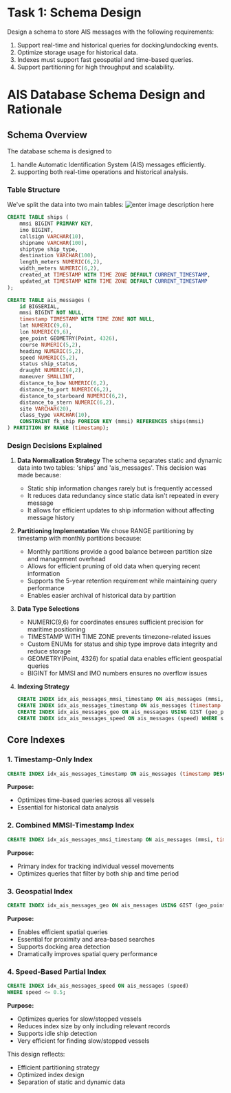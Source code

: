 ﻿# Task 1: Schema Design
Design a schema to store AIS messages with the following requirements:
1.  Support real-time and historical queries for docking/undocking events.
2.  Optimize storage usage for historical data.
3.  Indexes must support fast geospatial and time-based queries.
4.  Support partitioning for high throughput and scalability.
    

# AIS Database Schema Design and Rationale

## Schema Overview

The database schema is designed to 
1. handle Automatic Identification System (AIS) messages efficiently.
2. supporting both real-time operations and historical analysis. 

### Table Structure

We've split the data into two main tables:
![enter image description here](https://gcdnb.pbrd.co/images/OtkXLP8gXw1F.png?o=1)


```sql
CREATE TABLE ships (
    mmsi BIGINT PRIMARY KEY,
    imo BIGINT,
    callsign VARCHAR(10),
    shipname VARCHAR(100),
    shiptype ship_type,
    destination VARCHAR(100),
    length_meters NUMERIC(6,2),
    width_meters NUMERIC(6,2),
    created_at TIMESTAMP WITH TIME ZONE DEFAULT CURRENT_TIMESTAMP,
    updated_at TIMESTAMP WITH TIME ZONE DEFAULT CURRENT_TIMESTAMP
);

CREATE TABLE ais_messages (
    id BIGSERIAL,
    mmsi BIGINT NOT NULL,
    timestamp TIMESTAMP WITH TIME ZONE NOT NULL,
    lat NUMERIC(9,6),
    lon NUMERIC(9,6),
    geo_point GEOMETRY(Point, 4326),
    course NUMERIC(5,2),
    heading NUMERIC(5,2),
    speed NUMERIC(5,2),
    status ship_status,
    draught NUMERIC(4,2),
    maneuver SMALLINT,
    distance_to_bow NUMERIC(6,2),
    distance_to_port NUMERIC(6,2),
    distance_to_starboard NUMERIC(6,2),
    distance_to_stern NUMERIC(6,2),
    site VARCHAR(20),
    class_type VARCHAR(10),
    CONSTRAINT fk_ship FOREIGN KEY (mmsi) REFERENCES ships(mmsi)
) PARTITION BY RANGE (timestamp);
```

### Design Decisions Explained

1. **Data Normalization Strategy**
   The schema separates static and dynamic data into two tables: 'ships' and 'ais_messages'. This decision was made because:
   - Static ship information changes rarely but is frequently accessed
   - It reduces data redundancy since static data isn't repeated in every message
   - It allows for efficient updates to ship information without affecting message history

2. **Partitioning Implementation**
   We chose RANGE partitioning by timestamp with monthly partitions because:
   - Monthly partitions provide a good balance between partition size and management overhead
   - Allows for efficient pruning of old data when querying recent information
   - Supports the 5-year retention requirement while maintaining query performance
   - Enables easier archival of historical data by partition

3. **Data Type Selections**
   - NUMERIC(9,6) for coordinates ensures sufficient precision for maritime positioning
   - TIMESTAMP WITH TIME ZONE prevents timezone-related issues
   - Custom ENUMs for status and ship type improve data integrity and reduce storage
   - GEOMETRY(Point, 4326) for spatial data enables efficient geospatial queries
   - BIGINT for MMSI and IMO numbers ensures no overflow issues

4. **Indexing Strategy**
   ```sql
   CREATE INDEX idx_ais_messages_mmsi_timestamp ON ais_messages (mmsi, timestamp DESC);
   CREATE INDEX idx_ais_messages_timestamp ON ais_messages (timestamp DESC);
   CREATE INDEX idx_ais_messages_geo ON ais_messages USING GIST (geo_point);
   CREATE INDEX idx_ais_messages_speed ON ais_messages (speed) WHERE speed <= 0.5;
   ```

## Core Indexes

### 1. Timestamp-Only Index
```sql
CREATE INDEX idx_ais_messages_timestamp ON ais_messages (timestamp DESC);
```

**Purpose:**
- Optimizes time-based queries across all vessels
- Essential for historical data analysis

### 2. Combined MMSI-Timestamp Index
```sql
CREATE INDEX idx_ais_messages_mmsi_timestamp ON ais_messages (mmsi, timestamp DESC);
```

**Purpose:**
- Primary index for tracking individual vessel movements
- Optimizes queries that filter by both ship and time period

### 3. Geospatial Index
```sql
CREATE INDEX idx_ais_messages_geo ON ais_messages USING GIST (geo_point);
```

**Purpose:**
- Enables efficient spatial queries
- Essential for proximity and area-based searches
- Supports docking area detection
- Dramatically improves spatial query performance

### 4. Speed-Based Partial Index
```sql
CREATE INDEX idx_ais_messages_speed ON ais_messages (speed) 
WHERE speed <= 0.5;
```

**Purpose:**
- Optimizes queries for slow/stopped vessels
- Reduces index size by only including relevant records
- Supports idle ship detection
- Very efficient for finding slow/stopped vessels


This design reflects:
- Efficient partitioning strategy
- Optimized index design
- Separation of static and dynamic data


